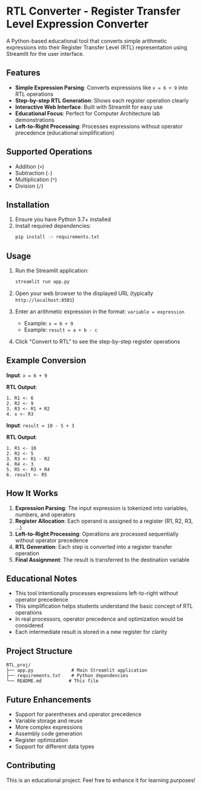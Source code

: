 # RTL Converter - Register Transfer Level Expression Converter

A Python-based educational tool that converts simple arithmetic expressions into their Register Transfer Level (RTL) representation using Streamlit for the user interface.

## Features

- **Simple Expression Parsing**: Converts expressions like `x = 6 + 9` into RTL operations
- **Step-by-step RTL Generation**: Shows each register operation clearly
- **Interactive Web Interface**: Built with Streamlit for easy use
- **Educational Focus**: Perfect for Computer Architecture lab demonstrations
- **Left-to-Right Processing**: Processes expressions without operator precedence (educational simplification)

## Supported Operations

- Addition (`+`)
- Subtraction (`-`)
- Multiplication (`*`)
- Division (`/`)

## Installation

1. Ensure you have Python 3.7+ installed
2. Install required dependencies:
   ```bash
   pip install -r requirements.txt
   ```

## Usage

1. Run the Streamlit application:
   ```bash
   streamlit run app.py
   ```

2. Open your web browser to the displayed URL (typically `http://localhost:8501`)

3. Enter an arithmetic expression in the format: `variable = expression`
   - Example: `x = 6 + 9`
   - Example: `result = a + b - c`

4. Click "Convert to RTL" to see the step-by-step register operations

## Example Conversion

**Input**: `x = 6 + 9`

**RTL Output**:
```
1. R1 <- 6
2. R2 <- 9
3. R3 <- R1 + R2
4. x <- R3
```

**Input**: `result = 10 - 5 + 3`

**RTL Output**:
```
1. R1 <- 10
2. R2 <- 5
3. R3 <- R1 - R2
4. R4 <- 3
5. R5 <- R3 + R4
6. result <- R5
```

## How It Works

1. **Expression Parsing**: The input expression is tokenized into variables, numbers, and operators
2. **Register Allocation**: Each operand is assigned to a register (R1, R2, R3, ...)
3. **Left-to-Right Processing**: Operations are processed sequentially without operator precedence
4. **RTL Generation**: Each step is converted into a register transfer operation
5. **Final Assignment**: The result is transferred to the destination variable

## Educational Notes

- This tool intentionally processes expressions left-to-right without operator precedence
- This simplification helps students understand the basic concept of RTL operations
- In real processors, operator precedence and optimization would be considered
- Each intermediate result is stored in a new register for clarity

## Project Structure

```
RTL_proj/
├── app.py              # Main Streamlit application
├── requirements.txt    # Python dependencies
└── README.md          # This file
```

## Future Enhancements

- Support for parentheses and operator precedence
- Variable storage and reuse
- More complex expressions
- Assembly code generation
- Register optimization
- Support for different data types

## Contributing

This is an educational project. Feel free to enhance it for learning purposes!
